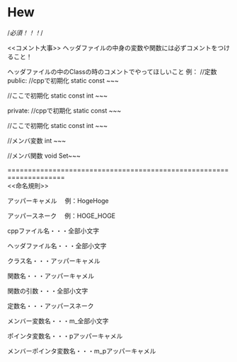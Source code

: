 # Hew

/*必須！！！*/

<<コメント大事>>
ヘッダファイルの中身の変数や関数には必ずコメントをつけること！

ヘッダファイルの中のClassの時のコメントでやってほしいこと
例：
//定数
public:
    //cppで初期化
    static const ~~~
   
   //ここで初期化
   static const int ~~~
   
private:
    //cppで初期化
    static const ~~~
   
   //ここで初期化
   static const int ~~~
   
//メンバ変数
   int ~~~
   
//メンバ関数
   void Set~~~
   
====================================================================   
<<命名規則>>
   
アッパーキャメル
　例：HogeHoge
 
アッパースネーク
　例：HOGE_HOGE


cppファイル名・・・全部小文字

ヘッダファイル名・・・全部小文字

クラス名・・・アッパーキャメル

関数名・・・アッパーキャメル

関数の引数・・・全部小文字

定数名・・・アッパースネーク

メンバー変数名・・・m_全部小文字

ポインタ変数名・・・pアッパーキャメル

メンバーポインタ変数名・・・m_pアッパーキャメル
